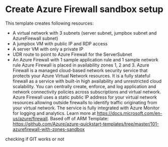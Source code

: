 # Create Azure Firewall sandbox setup

This template creates following resources:
- A virtual network with 3 subnets (server subnet, jumpbox subnet and AzureFirewall subnet)
- A jumpbox VM with public IP and RDP access
- A server VM with only a private IP
- UDR route to point to Azure Firewall for the ServerSubnet
- An Azure Firewall with 1 sample application rule and 1 sample network rule
Azure Firewall is placed in availability zones 1, 2 and 3.
Azure Firewall is a managed cloud-based network security service that protects your Azure Virtual Network resources.
It is a fully stateful firewall as a service with built-in high availability and unrestricted cloud scalability.
You can centrally create, enforce, and log application and network connectivity policies across subscriptions and virtual network.
Azure Firewall uses a static public IP address for your virtual network resources allowing outside firewalls to identify traffic originating from your virtual network.
The service is fully integrated with Azure Monitor for logging and analytics. Learn more at https://docs.microsoft.com/en-us/azure/firewall. Based off of ARM Template: https://github.com/Azure/azure-quickstart-templates/tree/master/101-azurefirewall-with-zones-sandbox 

checking if GIT works or not 